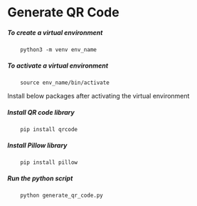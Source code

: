 # Generate QR Code

##### To create a virtual environment
```commandline
    python3 -m venv env_name
```

##### To activate a virtual environment
```commandline
    source env_name/bin/activate
```
Install below packages after activating the virtual environment

##### Install QR code library
```commandline
    pip install qrcode
```

##### Install Pillow library
```commandline
    pip install pillow
```

##### Run the python script
```commandline
    python generate_qr_code.py 
```